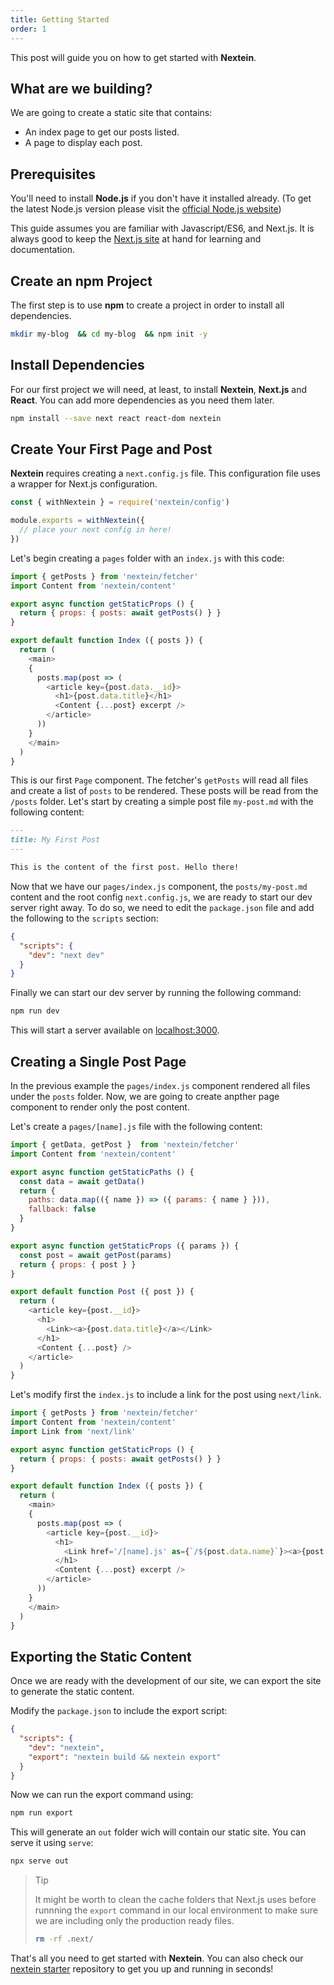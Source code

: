```yaml
---
title: Getting Started
order: 1
---
```


This post will guide you on how to get started with **Nextein**. 

## What are we building?

We are going to create a static site that contains:

- An index page to get our posts listed.
- A page to display each post.

## Prerequisites

You'll need to install **Node.js** if you don't have it installed already. (To get the latest Node.js version please visit the [official Node.js website](https://nodejs.org/en/download/))

This guide assumes you are familiar with Javascript/ES6, and Next.js. It is always good to keep the [Next.js site](https://nextjs.org) at hand for learning and documentation.

## Create an npm Project

The first step is to use **npm** to create a project in order to install all dependencies.

```bash
mkdir my-blog  && cd my-blog  && npm init -y
```
## Install Dependencies

For our first project we will need, at least, to install **Nextein**, **Next.js** and **React**. You can add more dependencies as you need them later.

```bash
npm install --save next react react-dom nextein
```
## Create Your First Page and Post

**Nextein** requires creating a `next.config.js` file. This configuration file uses a wrapper for Next.js configuration.

```js
const { withNextein } = require('nextein/config')

module.exports = withNextein({
  // place your next config in here!
})
```

Let's begin creating a `pages` folder with an `index.js` with this code:

```js
import { getPosts } from 'nextein/fetcher'
import Content from 'nextein/content'

export async function getStaticProps () {
  return { props: { posts: await getPosts() } }
}

export default function Index ({ posts }) {
  return (
    <main>
    {
      posts.map(post => (        
        <article key={post.data.__id}>
          <h1>{post.data.title}</h1>
          <Content {...post} excerpt />
        </article>
      ))
    }
    </main>
  )
}

```

This is our first `Page` component. The fetcher's `getPosts` will read all files and create a list of `posts` to be rendered. These posts will be read from the `/posts` folder. Let's start by creating a simple post file `my-post.md` with the following content:

```md
---
title: My First Post
---

This is the content of the first post. Hello there! 
```

Now that we have our `pages/index.js` component, the `posts/my-post.md` content and the root config `next.config.js`, we are ready to start our dev server right away. To do so, we need to edit the `package.json` file and add the following to the `scripts` section:

```json
{
  "scripts": {
    "dev": "next dev"
  }
}

```
Finally we can start our dev server by running the following command:

```bash
npm run dev
```

This will start a server available on [localhost:3000](http://localhost:3000).

## Creating a Single Post Page

In the previous example the `pages/index.js` component rendered all files under the `posts` folder. Now, we are going to create anpther page component to render only the post content.

Let's create a `pages/[name].js` file with the following content:

```js
import { getData, getPost }  from 'nextein/fetcher'
import Content from 'nextein/content'

export async function getStaticPaths () {
  const data = await getData()
  return {
    paths: data.map(({ name }) => ({ params: { name } })),
    fallback: false
  }
}

export async function getStaticProps ({ params }) {
  const post = await getPost(params)
  return { props: { post } }
}

export default function Post ({ post }) {
  return (
    <article key={post.__id}>
      <h1>
        <Link><a>{post.data.title}</a></Link>
      </h1>
      <Content {...post} />
    </article>    
  )
}
```

Let's modify first the `index.js` to include a link for the post using `next/link`.

```js
import { getPosts } from 'nextein/fetcher'
import Content from 'nextein/content'
import Link from 'next/link'

export async function getStaticProps () {
  return { props: { posts: await getPosts() } }
}

export default function Index ({ posts }) {
  return (
    <main>
    {
      posts.map(post => (        
        <article key={post.__id}>
          <h1>
            <Link href='/[name].js' as={`/${post.data.name}`}><a>{post.data.title}</a></Link>
          </h1>
          <Content {...post} excerpt />
        </article>
      ))
    }
    </main>
  )
}

```


## Exporting the Static Content

Once we are ready with the development of our site, we can export the site to generate the static content. 

Modify the `package.json` to include the export script:
  
```json
{
  "scripts": {
    "dev": "nextein",
    "export": "nextein build && nextein export"
  }
}

```

Now we can run the export command using:

```bash
npm run export
```

This will generate an `out` folder wich will contain our static site. You can serve it using `serve`:


```bash
npx serve out
```

> Tip
>
> It might be worth to clean the cache folders that Next.js uses before runnning the `export` command in our local environment to make sure we are including only the production ready files.
>
>```bash
> rm -rf .next/
>```


That's all you need to get started with **Nextein**. You can also check our [nextein starter](https://github.com/elmasse/nextein-starter) repository to get you up and running in seconds!


